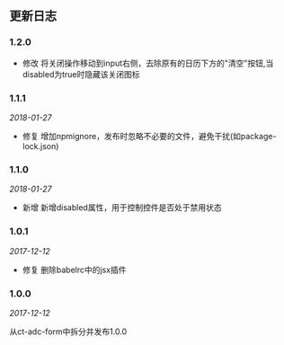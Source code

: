 ## 更新日志

### 1.2.0

- 修改 将关闭操作移动到input右侧，去除原有的日历下方的"清空"按钮,当disabled为true时隐藏该关闭图标

### 1.1.1

*2018-01-27*

- 修复 增加npmignore，发布时忽略不必要的文件，避免干扰(如package-lock.json)

### 1.1.0

*2018-01-27*

- 新增 新增disabled属性，用于控制控件是否处于禁用状态

### 1.0.1

*2017-12-12*

- 修复 删除babelrc中的jsx插件

### 1.0.0

*2017-12-12*

从ct-adc-form中拆分并发布1.0.0